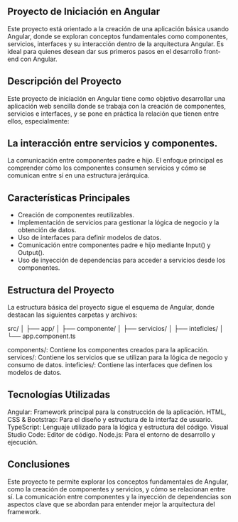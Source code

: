 ## Proyecto de Iniciación en Angular
Este proyecto está orientado a la creación de una aplicación básica usando Angular, donde se exploran conceptos fundamentales como componentes, servicios, interfaces y su interacción dentro de la arquitectura Angular. Es ideal para quienes desean dar sus primeros pasos en el desarrollo front-end con Angular.

## Descripción del Proyecto
Este proyecto de iniciación en Angular tiene como objetivo desarrollar una aplicación web sencilla donde se trabaja con la creación de componentes, servicios e interfaces, y se pone en práctica la relación que tienen entre ellos, especialmente:

## La interacción entre servicios y componentes.
La comunicación entre componentes padre e hijo.
El enfoque principal es comprender cómo los componentes consumen servicios y cómo se comunican entre sí en una estructura jerárquica.

## Características Principales
- Creación de componentes reutilizables.
- Implementación de servicios para gestionar la lógica de negocio y la obtención de datos.
- Uso de interfaces para definir modelos de datos.
- Comunicación entre componentes padre e hijo mediante Input() y Output().
- Uso de inyección de dependencias para acceder a servicios desde los componentes.

## Estructura del Proyecto
La estructura básica del proyecto sigue el esquema de Angular, donde destacan las siguientes carpetas y archivos:

src/
│
├── app/
│   ├── componente/
│   ├── servicios/
│   ├── inteficies/
│   └── app.component.ts

components/: Contiene los componentes creados para la aplicación.
services/: Contiene los servicios que se utilizan para la lógica de negocio y consumo de datos.
inteficies/: Contiene las interfaces que definen los modelos de datos.

## Tecnologías Utilizadas
Angular: Framework principal para la construcción de la aplicación.
HTML, CSS & Bootstrap: Para el diseño y estructura de la interfaz de usuario.
TypeScript: Lenguaje utilizado para la lógica y estructura del código.
Visual Studio Code: Editor de código.
Node.js: Para el entorno de desarrollo y ejecución.

## Conclusiones
Este proyecto te permite explorar los conceptos fundamentales de Angular, como la creación de componentes y servicios, y cómo se relacionan entre sí. La comunicación entre componentes y la inyección de dependencias son aspectos clave que se abordan para entender mejor la arquitectura del framework.